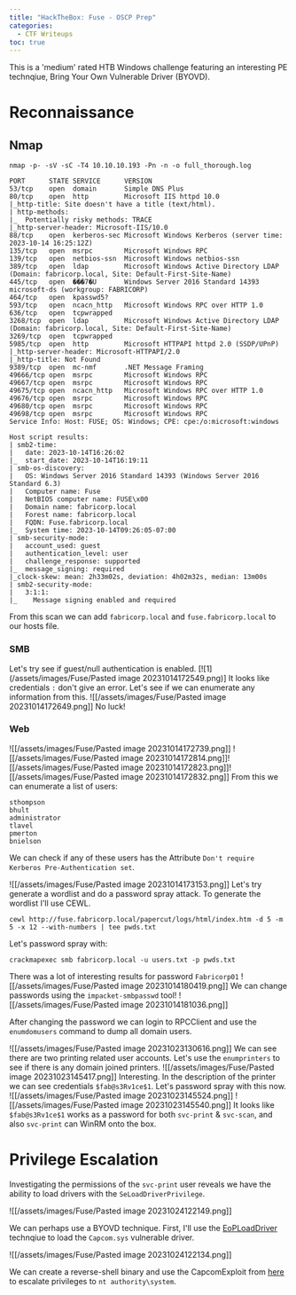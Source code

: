 ```yaml
---
title: "HackTheBox: Fuse - OSCP Prep"
categories:
  - CTF Writeups
toc: true
---
```


This is a 'medium' rated HTB Windows challenge featuring an interesting PE technqiue, Bring Your Own Vulnerable Driver (BYOVD).

# Reconnaissance

## Nmap

`nmap -p- -sV -sC -T4 10.10.10.193 -Pn -n -o full_thorough.log
`
```
PORT      STATE SERVICE      VERSION
53/tcp    open  domain       Simple DNS Plus
80/tcp    open  http         Microsoft IIS httpd 10.0
|_http-title: Site doesn't have a title (text/html).
| http-methods: 
|_  Potentially risky methods: TRACE
|_http-server-header: Microsoft-IIS/10.0
88/tcp    open  kerberos-sec Microsoft Windows Kerberos (server time: 2023-10-14 16:25:12Z)
135/tcp   open  msrpc        Microsoft Windows RPC
139/tcp   open  netbios-ssn  Microsoft Windows netbios-ssn
389/tcp   open  ldap         Microsoft Windows Active Directory LDAP (Domain: fabricorp.local, Site: Default-First-Site-Name)
445/tcp   open  ���7�U       Windows Server 2016 Standard 14393 microsoft-ds (workgroup: FABRICORP)
464/tcp   open  kpasswd5?
593/tcp   open  ncacn_http   Microsoft Windows RPC over HTTP 1.0
636/tcp   open  tcpwrapped
3268/tcp  open  ldap         Microsoft Windows Active Directory LDAP (Domain: fabricorp.local, Site: Default-First-Site-Name)
3269/tcp  open  tcpwrapped
5985/tcp  open  http         Microsoft HTTPAPI httpd 2.0 (SSDP/UPnP)
|_http-server-header: Microsoft-HTTPAPI/2.0
|_http-title: Not Found
9389/tcp  open  mc-nmf       .NET Message Framing
49666/tcp open  msrpc        Microsoft Windows RPC
49667/tcp open  msrpc        Microsoft Windows RPC
49675/tcp open  ncacn_http   Microsoft Windows RPC over HTTP 1.0
49676/tcp open  msrpc        Microsoft Windows RPC
49680/tcp open  msrpc        Microsoft Windows RPC
49698/tcp open  msrpc        Microsoft Windows RPC
Service Info: Host: FUSE; OS: Windows; CPE: cpe:/o:microsoft:windows

Host script results:
| smb2-time: 
|   date: 2023-10-14T16:26:02
|_  start_date: 2023-10-14T16:19:11
| smb-os-discovery: 
|   OS: Windows Server 2016 Standard 14393 (Windows Server 2016 Standard 6.3)
|   Computer name: Fuse
|   NetBIOS computer name: FUSE\x00
|   Domain name: fabricorp.local
|   Forest name: fabricorp.local
|   FQDN: Fuse.fabricorp.local
|_  System time: 2023-10-14T09:26:05-07:00
| smb-security-mode: 
|   account_used: guest
|   authentication_level: user
|   challenge_response: supported
|_  message_signing: required
|_clock-skew: mean: 2h33m02s, deviation: 4h02m32s, median: 13m00s
| smb2-security-mode: 
|   3:1:1: 
|_    Message signing enabled and required
```

From this scan we can add `fabricorp.local` and `fuse.fabricorp.local` to our hosts file.

### SMB
Let's try see if guest/null authentication is enabled.
[![1](/assets/images/Fuse/Pasted image 20231014172549.png)]
It looks like credentials `:` don't give an error. Let's see if we can enumerate any information from this. ![[/assets/images/Fuse/Pasted image 20231014172649.png]]
No luck!
### Web

![[/assets/images/Fuse/Pasted image 20231014172739.png]]
![[/assets/images/Fuse/Pasted image 20231014172814.png]]![[/assets/images/Fuse/Pasted image 20231014172823.png]]![[/assets/images/Fuse/Pasted image 20231014172832.png]]
From this we can enumerate a list of users:
```
sthompson
bhult
administrator
tlavel
pmerton
bnielson
```

We can check if any of these users has the Attribute `Don't require Kerberos Pre-Authentication set`.

![[/assets/images/Fuse/Pasted image 20231014173153.png]]
Let's try generate a wordlist and do a password spray attack. To generate the wordlist I'll use CEWL.

`cewl http://fuse.fabricorp.local/papercut/logs/html/index.htm -d 5 -m 5 -x 12 --with-numbers | tee pwds.txt`

Let's password spray with:

`crackmapexec smb fabricorp.local -u users.txt -p pwds.txt`

There was a lot of interesting results for password `Fabricorp01`
![[/assets/images/Fuse/Pasted image 20231014180419.png]]
We can change passwords using the `impacket-smbpasswd` tool!
![[/assets/images/Fuse/Pasted image 20231014181036.png]]

After changing the password we can login to RPCClient and use the `enumdomusers` command to dump all domain users.

![[/assets/images/Fuse/Pasted image 20231023130616.png]]
We can see there are two printing related user accounts. Let's use the `enumprinters` to see if there is any domain joined printers.
![[/assets/images/Fuse/Pasted image 20231023145417.png]]
Interesting. In the description of the printer we can see credentials `$fab@s3Rv1ce$1`. Let's password spray with this now.
![[/assets/images/Fuse/Pasted image 20231023145524.png]]
![[/assets/images/Fuse/Pasted image 20231023145540.png]]
It looks like `$fab@s3Rv1ce$1` works as a password for both `svc-print` & `svc-scan`, and also `svc-print` can WinRM onto the box.

# Privilege Escalation

Investigating the permissions of the `svc-print` user reveals we have the ability to load drivers with the `SeLoadDriverPrivilege`. 

![[/assets/images/Fuse/Pasted image 20231024122149.png]]

We can perhaps use a BYOVD technique. First, I'll use the [EoPLoadDriver](https://github.com/TarlogicSecurity/EoPLoadDriver) technqiue to load the `Capcom.sys` vulnerable driver.

![[/assets/images/Fuse/Pasted image 20231024122134.png]]

We can create a reverse-shell binary and use the CapcomExploit from [here](https://github.com/tandasat/ExploitCapcom) to escalate privileges to `nt authority\system`.